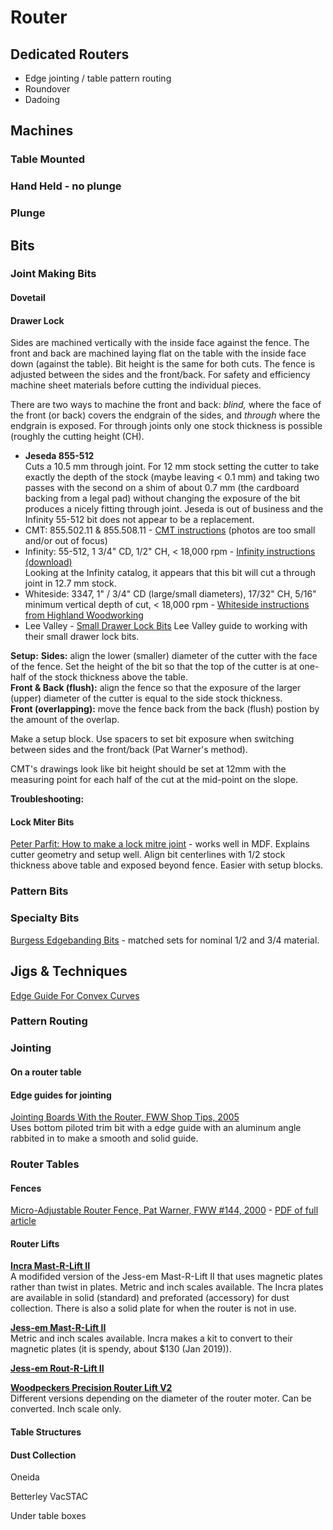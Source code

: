 # Router

## Dedicated Routers

* Edge jointing / table pattern routing
* Roundover
* Dadoing

## Machines

### Table Mounted

### Hand Held - no plunge

### Plunge

## Bits

### Joint Making Bits

#### Dovetail

#### Drawer Lock

Sides are machined vertically with the inside face against the fence. The front and back are machined laying flat on the table with the inside face down (against the table). Bit height is the same for both cuts. The fence is adjusted between the sides and the front/back. For safety and efficiency machine sheet materials before cutting the individual pieces.

There are two ways to machine the front and back: *blind,* where the face of the front (or back) covers the endgrain of the sides, and *through* where the endgrain is exposed. For through joints only one stock thickness is possible (roughly the cutting height (CH).

* **Jeseda 855-512**  
Cuts a 10.5 mm through joint. For 12 mm stock setting the cutter to take exactly the depth of the stock (maybe leaving < 0.1 mm) and taking two passes with the second on a shim of about 0.7 mm (the cardboard backing from a legal pad) without changing the exposure of the bit produces a nicely fitting through joint. Jeseda is out of business and the Infinity 55-512 bit does not appear to be a replacement. 
* CMT: 855.502.11 & 855.508.11 - [CMT instructions](https://www.cmtorangetools.com/downloads/5716/273/143_352_how_to_make_drawers.pdf) (photos are too small and/or out of focus)  
* Infinity: 55-512, 1 3/4" CD, 1/2" CH, < 18,000 rpm - [Infinity instructions (download)](https://www.infinitytools.com/fileuploader/download/download/?d=0&file=custom%2Fupload%2FFile-1443023036.pdf)  
Looking at the Infinity catalog, it appears that this bit will cut a through joint in 12.7 mm stock.
* Whiteside: 3347, 1" / 3/4" CD (large/small diameters), 17/32" CH, 5/16" minimum vertical depth of cut, < 18,000 rpm - [Whiteside instructions from Highland Woodworking](https://www.highlandwoodworking.com/library/manuals/whiteside/WhitesideDrawerLockInstructions.pdf)
* Lee Valley - [Small Drawer Lock Bits](http://www.leevalley.com/US/html/16j7672ie.pdf)
Lee Valley guide to working with their small drawer lock bits.

**Setup:** 
**Sides:** align the lower (smaller) diameter of the cutter with the face of the fence. Set the height of the bit so that the top of the cutter is at one-half of the stock thickness above the table.  
**Front & Back (flush):** align the fence so that the exposure of the larger (upper) diameter of the cutter is equal to the side stock thickness.  
**Front (overlapping):** move the fence back from the back (flush) postion by the amount of the overlap.

Make a setup block. Use spacers to set bit exposure when switching between sides and the front/back (Pat Warner's method).

CMT's drawings look like bit height should be set at 12mm with the measuring point for each half of the cut at the mid-point on the slope.

**Troubleshooting:**  

#### Lock Miter Bits

[Peter Parfit: How to make a lock mitre joint](https://www.youtube.com/watch?v=MtTAJO1Paj0) - works well in MDF. Explains cutter geometry and setup well. Align bit centerlines with 1/2 stock thickness above table and exposed beyond fence. Easier with setup blocks.

### Pattern Bits

### Specialty Bits

[Burgess Edgebanding Bits](https://burgessedge.com) - matched sets for nominal 1/2 and 3/4 material.

## Jigs & Techniques

[Edge Guide For Convex Curves](https://www.finewoodworking.com/2005/10/25/router-guide-for-convex-curves)

### Pattern Routing

### Jointing

#### On a router table

#### Edge guides for jointing

[Jointing Boards With the Router, FWW Shop Tips, 2005](https://www.finewoodworking.com/2005/10/25/jointing-boards-with-the-router)  
Uses bottom piloted trim bit with a edge guide with an aluminum angle rabbited in to make a smooth and solid guide.

### Router Tables

#### Fences

[Micro-Adjustable Router Fence, Pat Warner, FWW #144, 2000](https://www.finewoodworking.com/2000/10/01/micro-adjustable-router-fence) - [PDF of full article](https://www.finewoodworking.com/membership/pdf/23091/011144089.pdf)

#### Router Lifts

**[Incra Mast-R-Lift II](https://www.incrementaltools.com/ProductDetails.asp?ProductCode=INCRA-Mast-R-Lift-II)**  
A modifided version of the Jess-em Mast-R-Lift II that uses magnetic plates rather than twist in plates. Metric and inch scales available. The Incra plates are available in solid (standard) and preforated (accessory) for dust collection. There is also a solid plate for when the router is not in use.

**[Jess-em Mast-R-Lift II](https://jessem.com/collections/router-lifts-and-plates/products/mast-r-lift-ii)**  
Metric and inch scales available. Incra makes a kit to convert to their magnetic plates (it is spendy, about $130 (Jan 2019)).

**[Jess-em Rout-R-Lift II](https://jessem.com/collections/router-lifts-and-plates/products/rout-r-lift-ii-model)**  

**[Woodpeckers Precision Router Lift V2](https://www.woodpeck.com/routing/router-lifts-plates/prl-v2-precision-router-lift.html)**  
Different versions depending on the diameter of the router moter. Can be converted. Inch scale only.

#### Table Structures

#### Dust Collection

Oneida

Betterley VacSTAC

Under table boxes
